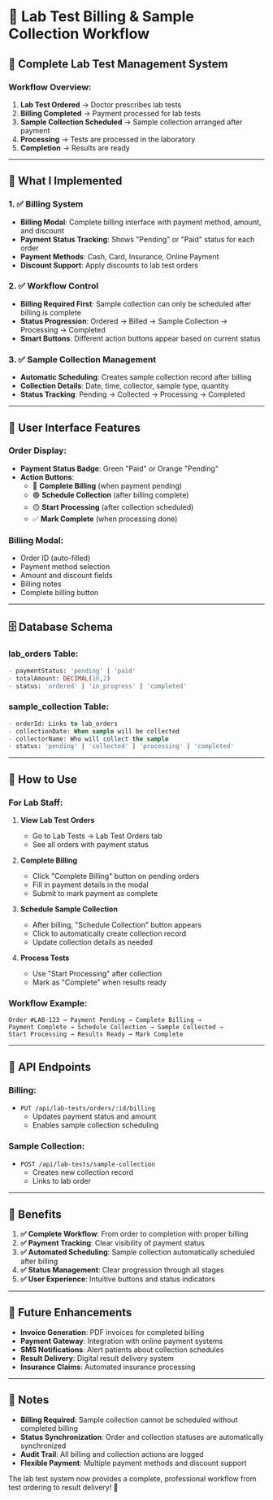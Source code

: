 # 🧪 Lab Test Billing & Sample Collection Workflow

## 🎯 **Complete Lab Test Management System**

### **Workflow Overview:**
1. **Lab Test Ordered** → Doctor prescribes lab tests
2. **Billing Completed** → Payment processed for lab tests
3. **Sample Collection Scheduled** → Sample collection arranged after payment
4. **Processing** → Tests are processed in the laboratory
5. **Completion** → Results are ready

---

## 🔧 **What I Implemented**

### **1. ✅ Billing System**
- **Billing Modal**: Complete billing interface with payment method, amount, and discount
- **Payment Status Tracking**: Shows "Pending" or "Paid" status for each order
- **Payment Methods**: Cash, Card, Insurance, Online Payment
- **Discount Support**: Apply discounts to lab test orders

### **2. ✅ Workflow Control**
- **Billing Required First**: Sample collection can only be scheduled after billing is complete
- **Status Progression**: Ordered → Billed → Sample Collection → Processing → Completed
- **Smart Buttons**: Different action buttons appear based on current status

### **3. ✅ Sample Collection Management**
- **Automatic Scheduling**: Creates sample collection record after billing
- **Collection Details**: Date, time, collector, sample type, quantity
- **Status Tracking**: Pending → Collected → Processing → Completed

---

## 🎨 **User Interface Features**

### **Order Display:**
- **Payment Status Badge**: Green "Paid" or Orange "Pending"
- **Action Buttons**: 
  - 🔵 **Complete Billing** (when payment pending)
  - 🟢 **Schedule Collection** (after billing complete)
  - 🟡 **Start Processing** (after collection scheduled)
  - ✅ **Mark Complete** (when processing done)

### **Billing Modal:**
- Order ID (auto-filled)
- Payment method selection
- Amount and discount fields
- Billing notes
- Complete billing button

---

## 🗄️ **Database Schema**

### **lab_orders Table:**
```sql
- paymentStatus: 'pending' | 'paid'
- totalAmount: DECIMAL(10,2)
- status: 'ordered' | 'in_progress' | 'completed'
```

### **sample_collection Table:**
```sql
- orderId: Links to lab_orders
- collectionDate: When sample will be collected
- collectorName: Who will collect the sample
- status: 'pending' | 'collected' | 'processing' | 'completed'
```

---

## 🚀 **How to Use**

### **For Lab Staff:**

1. **View Lab Test Orders**
   - Go to Lab Tests → Lab Test Orders tab
   - See all orders with payment status

2. **Complete Billing**
   - Click "Complete Billing" button on pending orders
   - Fill in payment details in the modal
   - Submit to mark payment as complete

3. **Schedule Sample Collection**
   - After billing, "Schedule Collection" button appears
   - Click to automatically create collection record
   - Update collection details as needed

4. **Process Tests**
   - Use "Start Processing" after collection
   - Mark as "Complete" when results ready

### **Workflow Example:**
```
Order #LAB-123 → Payment Pending → Complete Billing → 
Payment Complete → Schedule Collection → Sample Collected → 
Start Processing → Results Ready → Mark Complete
```

---

## 🔌 **API Endpoints**

### **Billing:**
- `PUT /api/lab-tests/orders/:id/billing`
  - Updates payment status and amount
  - Enables sample collection scheduling

### **Sample Collection:**
- `POST /api/lab-tests/sample-collection`
  - Creates new collection record
  - Links to lab order

---

## 🎉 **Benefits**

1. **✅ Complete Workflow**: From order to completion with proper billing
2. **✅ Payment Tracking**: Clear visibility of payment status
3. **✅ Automated Scheduling**: Sample collection automatically scheduled after billing
4. **✅ Status Management**: Clear progression through all stages
5. **✅ User Experience**: Intuitive buttons and status indicators

---

## 🔮 **Future Enhancements**

- **Invoice Generation**: PDF invoices for completed billing
- **Payment Gateway**: Integration with online payment systems
- **SMS Notifications**: Alert patients about collection schedules
- **Result Delivery**: Digital result delivery system
- **Insurance Claims**: Automated insurance processing

---

## 📝 **Notes**

- **Billing Required**: Sample collection cannot be scheduled without completed billing
- **Status Synchronization**: Order and collection statuses are automatically synchronized
- **Audit Trail**: All billing and collection actions are logged
- **Flexible Payment**: Multiple payment methods and discount support

The lab test system now provides a complete, professional workflow from test ordering to result delivery! 🎯
